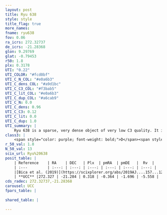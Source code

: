```yaml
---
layout: post
title: Ryu 638
style: style
title_flag: true
more_names: 
fname: ryu638
fov: 0.06
ra_icrs: 272.32737
de_icrs: -21.28368
glon: 9.29769
glat: -0.79453
r50: 1.8
plx: 0.3178
UTI: "0.22"
UTI_COLOR: "#fcd0bf"
UTI_C_N_COL: "#e0a6b3"
UTI_C_dens_COL: "#a9d1bc"
UTI_C_C3_COL: "#f3bab5"
UTI_C_lit_COL: "#e0a6b3"
UTI_C_dup_COL: "#a6cab9"
UTI_C_N: 0.0
UTI_C_dens: 0.96
UTI_C_C3: 0.12
UTI_C_lit: 0.0
UTI_C_dup: 1.0
UTI_summary: |
    Ryu 638 is a sparse, very dense object of very low C3 quality. It is rarely studied in the literature, with no articles listed in the last 6 years.<br><br><span style="color: #99180f; font-weight: bold;">Warning: </span>contains less than 25 stars with <i>P>0.5</i> estimated.
class3: |
    <span style="color: purple; font-weight: bold;">D</span><span style="color: red; font-weight: bold;">C</span>
r_50_val: 1.8
N_50_val: 13
scix_url: Ryu%20638
posit_table: |
    | Reference    | RA    | DEC   | Plx  | pmRA  | pmDE   |  Rv  |
    | :---         | :---: | :---: | :---: | :---: | :---: | :---: |
    |[Bica et al. (2019)](https://scixplorer.org/abs/2019AJ....157...12B) | 272.336 | -21.273 | -- | -- | -- | -- |
    | **UCC** |272.327 | -21.284 | 0.318 | -0.364 | -1.696 | -5.558 | 
cds_radec: 272.32737,-21.28368
carousel: UCC
fpars_table: |
    
shared_table: |
    
---
```

